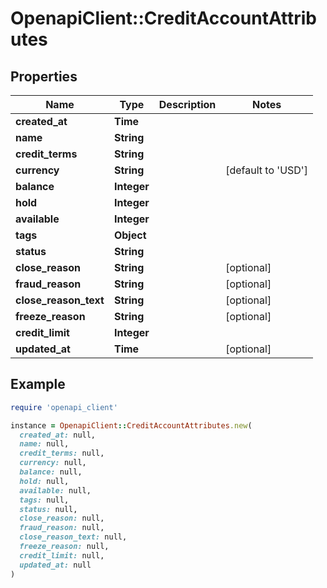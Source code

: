 # OpenapiClient::CreditAccountAttributes

## Properties

| Name | Type | Description | Notes |
| ---- | ---- | ----------- | ----- |
| **created_at** | **Time** |  |  |
| **name** | **String** |  |  |
| **credit_terms** | **String** |  |  |
| **currency** | **String** |  | [default to &#39;USD&#39;] |
| **balance** | **Integer** |  |  |
| **hold** | **Integer** |  |  |
| **available** | **Integer** |  |  |
| **tags** | **Object** |  |  |
| **status** | **String** |  |  |
| **close_reason** | **String** |  | [optional] |
| **fraud_reason** | **String** |  | [optional] |
| **close_reason_text** | **String** |  | [optional] |
| **freeze_reason** | **String** |  | [optional] |
| **credit_limit** | **Integer** |  |  |
| **updated_at** | **Time** |  | [optional] |

## Example

```ruby
require 'openapi_client'

instance = OpenapiClient::CreditAccountAttributes.new(
  created_at: null,
  name: null,
  credit_terms: null,
  currency: null,
  balance: null,
  hold: null,
  available: null,
  tags: null,
  status: null,
  close_reason: null,
  fraud_reason: null,
  close_reason_text: null,
  freeze_reason: null,
  credit_limit: null,
  updated_at: null
)
```

